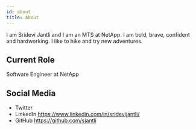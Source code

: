 ```yaml
---
id: about
title: About
---
```

I am Sridevi Jantli and I am an MTS at NetApp. I am bold, brave, confident and hardworking.
I like to hike and try new adventures.

## Current Role

Software Engineer at NetApp

## Social Media

- Twitter
- LinkedIn https://www.linkedin.com/in/sridevijantli/
- GitHub https://github.com/sjantli
